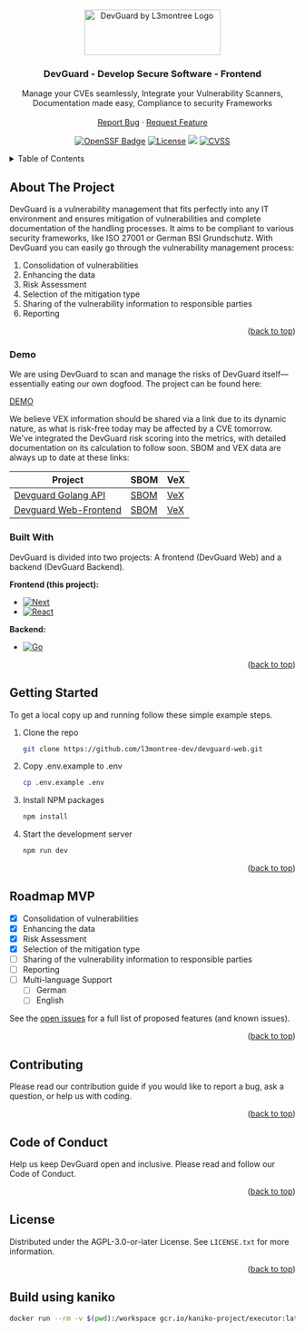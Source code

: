 <!--
 Copyright (C) 2023 Sebastian Kawelke, l3montree UG (haftungsbeschraenkt)
 
 This program is free software: you can redistribute it and/or modify
 it under the terms of the GNU Affero General Public License as
 published by the Free Software Foundation, either version 3 of the
 License, or (at your option) any later version.
 
 This program is distributed in the hope that it will be useful,
 but WITHOUT ANY WARRANTY; without even the implied warranty of
 MERCHANTABILITY or FITNESS FOR A PARTICULAR PURPOSE.  See the
 GNU Affero General Public License for more details.
 
 You should have received a copy of the GNU Affero General Public License
 along with this program.  If not, see <http://www.gnu.org/licenses/>.
-->

<!-- Improved compatibility of back to top link: See: https://github.com/othneildrew/Best-README-Template/pull/73 -->
<a name="readme-top"></a>
<!--
*** Thanks for checking out the Best-README-Template. If you have a suggestion
*** that would make this better, please fork the repo and create a pull request
*** or simply open an issue with the tag "enhancement".
*** Don't forget to give the project a star!
*** Thanks again! Now go create something AMAZING! :D
-->

<!-- PROJECT LOGO -->
<br />
<div align="center">

  <picture>
    <source srcset="public/logo_inverse_horizontal.svg"  media="(prefers-color-scheme: dark)">
    <img src="public/logo_horizontal.svg" alt="DevGuard by L3montree Logo" width="240" height="80">
  </picture>

  <h3 align="center">DevGuard - Develop Secure Software - Frontend</h3>

  <p align="center">
    Manage your CVEs seamlessly, Integrate your Vulnerability Scanners, Documentation made easy, Compliance to security Frameworks
    <br />
    <br />
    <a href="https://github.com/l3montree-dev/devguard-web/issues">Report Bug</a>
    ·
    <a href="https://github.com/l3montree-dev/devguard-web/issues">Request Feature</a>
  </p>
</div>


<p align="center">
   <a href="https://www.bestpractices.dev/projects/8928"><img src="https://www.bestpractices.dev/projects/8928/badge" alt="OpenSSF Badge"></a>
   <a href="https://github.com/l3montree-dev/devguard/blob/main/LICENSE.txt"><img src="https://img.shields.io/badge/license-AGPLv3-purple" alt="License"></a>
   <a href="https://github.com/l3montree-dev/devguard/issues?q=is%3Aopen+is%3Aissue+label%3A%22help+wanted%22"><img src="https://img.shields.io/badge/Help%20Wanted-Contribute-blue"></a>
    <a href="https://main.devguard.org/l3montree-cybersecurity/projects/devguard/assets/devguard-web/refs/main"><img src="https://api.main.devguard.org/api/v1/badges/cvss/5ac91915-1c88-4180-9606-475cf82e682c" alt="CVSS"></a>
</p>


<!-- TABLE OF CONTENTS -->
<details>
  <summary>Table of Contents</summary>
  <ol>
    <li>
      <a href="#about-the-project">About The Project</a>
      <ul>
        <li><a href="#built-with">Built With</a></li>
      </ul>
    </li>
    <li><a href="#getting-started">Getting Started</a></li>
    <li><a href="#usage">Usage</a></li>
    <li><a href="#roadmap">Roadmap</a></li>
    <li><a href="#contributing">Contributing</a></li>
    <li><a href="##code-of-conduct">Code of Conduct</a></li>
    <li><a href="#license">License</a></li>
  </ol>
</details>



<!-- ABOUT THE PROJECT -->
## About The Project

DevGuard is a vulnerability management that fits perfectly into any IT environment and ensures mitigation of vulnerabilities and complete documentation of the handling processes. It aims to be compliant to various security frameworks, like ISO 27001 or German BSI Grundschutz.
With DevGuard you can easily go through the vulnerability management process: 

1. Consolidation of vulnerabilities
2. Enhancing the data
3. Risk Assessment
4. Selection of the mitigation type
5. Sharing of the vulnerability information to responsible parties
6. Reporting

<p align="right">(<a href="#readme-top">back to top</a>)</p>

### Demo

We are using DevGuard to scan and manage the risks of DevGuard itself—essentially eating our own dogfood. The project can be found here:

[DEMO](https://main.devguard.org/l3montree-cybersecurity/projects/devguard)

We believe VEX information should be shared via a link due to its dynamic nature, as what is risk-free today may be affected by a CVE tomorrow. We've integrated the DevGuard risk scoring into the metrics, with detailed documentation on its calculation to follow soon. SBOM and VEX data are always up to date at these links: 

|Project|SBOM|VeX|
|---|---|---|
|[Devguard Golang API](https://github.com/l3montree-dev/devguard)|[SBOM](https://main.devguard.org/l3montree-cybersecurity/projects/devguard/assets/devguard/sbom.json?scanner=container-scanning)|[VeX](https://main.devguard.org/l3montree-cybersecurity/projects/devguard/assets/devguard/vex.json?scanner=container-scanning)|
|[Devguard Web-Frontend](https://github.com/l3montree-dev/devguard-web)|[SBOM](https://main.devguard.org/l3montree-cybersecurity/projects/devguard/assets/devguard-web/sbom.json?scanner=container-scanning)|[VeX](https://main.devguard.org/l3montree-cybersecurity/projects/devguard/assets/devguard-web/vex.json?scanner=container-scanning)|


### Built With

DevGuard is divided into two projects: A frontend (DevGuard Web) and a backend (DevGuard Backend). 

**Frontend (this project):**
* [![Next][Next.js]][Next-url]
* [![React][React.js]][React-url]

**Backend:**
* [![Go][go.dev]][go-url]

<p align="right">(<a href="#readme-top">back to top</a>)</p>



<!-- GETTING STARTED -->
## Getting Started

To get a local copy up and running follow these simple example steps.

1. Clone the repo
   ```sh
   git clone https://github.com/l3montree-dev/devguard-web.git
   ```
2. Copy .env.example to .env
   ```sh
   cp .env.example .env
   ```
3. Install NPM packages
   ```sh
   npm install
   ```
4. Start the development server
   ```sh
   npm run dev
   ```

<p align="right">(<a href="#readme-top">back to top</a>)</p>

<!-- ROADMAP -->
## Roadmap MVP

- [x] Consolidation of vulnerabilities
- [X] Enhancing the data
- [x] Risk Assessment
- [x] Selection of the mitigation type
- [ ] Sharing of the vulnerability information to responsible parties
- [ ] Reporting
- [ ] Multi-language Support
    - [ ] German
    - [ ] English

See the [open issues](https://github.com/l3montree-dev/devguard-web/issues) for a full list of proposed features (and known issues).

<p align="right">(<a href="#readme-top">back to top</a>)</p>



<!-- CONTRIBUTING -->
## Contributing

Please read our contribution guide if you would like to report a bug, ask a question, or help us with coding.

<p align="right">(<a href="#readme-top">back to top</a>)</p>


<!-- Code of Conduct -->
## Code of Conduct

Help us keep DevGuard open and inclusive. Please read and follow our Code of Conduct.

<p align="right">(<a href="#readme-top">back to top</a>)</p>


<!-- LICENSE -->
## License

Distributed under the AGPL-3.0-or-later License. See `LICENSE.txt` for more information.

<p align="right">(<a href="#readme-top">back to top</a>)</p>




<!-- MARKDOWN LINKS & IMAGES -->
<!-- https://www.markdownguide.org/basic-syntax/#reference-style-links -->
[Next.js]: https://img.shields.io/badge/next.js-000000?style=for-the-badge&logo=nextdotjs&logoColor=white
[Next-url]: https://nextjs.org/
[React.js]: https://img.shields.io/badge/React-20232A?style=for-the-badge&logo=react&logoColor=61DAFB
[React-url]: https://reactjs.org/
[go.dev]: https://img.shields.io/badge/Go-00ADD8?style=for-the-badge&logo=go&logoColor=white
[go-url]: https://go.dev


## Build using kaniko
```bash
docker run --rm -v $(pwd):/workspace gcr.io/kaniko-project/executor:latest --dockerfile=/workspace/Dockerfile --context=/workspace --tarPath=/workspace/image.tar --no-push
```
